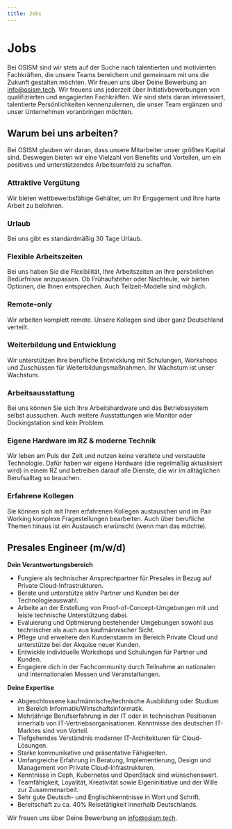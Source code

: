 ```yaml
---
title: Jobs
---
```

# Jobs
Bei OSISM sind wir stets auf der Suche nach talentierten und motivierten Fachkräften, die unsere Teams bereichern
und gemeinsam mit uns die Zukunft gestalten möchten. Wir freuen uns über Deine Bewerbung an info@osism.tech.
Wir freuens uns jederzeit über Initiativbewerbungen von qualifizierten und engagierten Fachkräften. Wir sind stets
daran interessiert, talentierte Persönlichkeiten kennenzulernen, die unser Team ergänzen und unser Unternehmen
voranbringen möchten.

## Warum bei uns arbeiten?
Bei OSISM glauben wir daran, dass unsere Mitarbeiter unser größtes Kapital sind. Deswegen bieten wir eine Vielzahl von Benefits und Vorteilen, um ein positives und unterstützendes Arbeitsumfeld zu schaffen.

### Attraktive Vergütung
Wir bieten wettbewerbsfähige Gehälter, um Ihr Engagement und Ihre harte Arbeit zu belohnen.

### Urlaub
Bei uns gibt es standardmäßig 30 Tage Urlaub.

### Flexible Arbeitszeiten
Bei uns haben Sie die Flexibilität, Ihre Arbeitszeiten an Ihre persönlichen Bedürfnisse anzupassen. Ob Frühaufsteher oder Nachteule, wir bieten Optionen, die Ihnen entsprechen. Auch Teilzeit-Modelle sind möglich.

### Remote-only
Wir arbeiten komplett remote. Unsere Kollegen sind über ganz Deutschland verteilt.

### Weiterbildung und Entwicklung
Wir unterstützen Ihre berufliche Entwicklung mit Schulungen, Workshops und Zuschüssen für Weiterbildungsmaßnahmen. Ihr Wachstum ist unser Wachstum.

### Arbeitsausstattung
Bei uns können Sie sich Ihre Arbeitshardware und das Betriebssystem selbst aussuchen. Auch weitere Ausstattungen wie Monitor oder Dockingstation sind kein Problem.

### Eigene Hardware im RZ & moderne Technik
Wir leben am Puls der Zeit und nutzen keine veraltete und verstaubte Technologie. Dafür haben wir eigene Hardware (die regelmäßig aktualisiert wird) in einem RZ und betreiben darauf alle Dienste, die wir im alltäglichen Berufsalltag so brauchen.

### Erfahrene Kollegen
Sie können sich mit Ihren erfahrenen Kollegen austauschen und im Pair Working komplexe Fragestellungen bearbeiten. Auch über berufliche Themen hinaus ist ein Austausch erwünscht (wenn man das möchte).

## Presales Engineer (m/w/d)

**Dein Verantwortungsbereich**

* Fungiere als technischer Ansprechpartner für Presales in Bezug auf Private Cloud-Infrastrukturen.
* Berate und unterstütze aktiv Partner und Kunden bei der Technologieauswahl.
* Arbeite an der Erstellung von Proof-of-Concept-Umgebungen mit und leiste technische Unterstützung dabei.
* Evaluierung und Optimierung bestehender Umgebungen sowohl aus technischer als auch aus kaufmännischer Sicht.
* Pflege und erweitere den Kundenstamm im Bereich Private Cloud und unterstütze bei der Akquise neuer Kunden.
* Entwickle individuelle Workshops und Schulungen für Partner und Kunden.
* Engagiere dich in der Fachcommunity durch Teilnahme an nationalen und internationalen Messen und Veranstaltungen.

**Deine Expertise**

* Abgeschlossene kaufmännische/technische Ausbildung oder Studium im Bereich Informatik/Wirtschaftsinformatik.
* Mehrjährige Berufserfahrung in der IT oder in technischen Positionen innerhalb von IT-Vertriebsorganisationen. Kenntnisse des deutschen IT-Marktes sind von Vorteil.
* Tiefgehendes Verständnis moderner IT-Architekturen für Cloud-Lösungen.
* Starke kommunikative und präsentative Fähigkeiten.
* Umfangreiche Erfahrung in Beratung, Implementierung, Design und Management von Private Cloud-Infrastrukturen.
* Kenntnisse in Ceph, Kubernetes und OpenStack sind wünschenswert.
* Teamfähigkeit, Loyalität, Kreativität sowie Eigeninitiative und der Wille zur Zusammenarbeit.
* Sehr gute Deutsch- und Englischkenntnisse in Wort und Schrift.
* Bereitschaft zu ca. 40% Reisetätigkeit innerhalb Deutschlands.

Wir freuen uns über Deine Bewerbung an info@osism.tech.
